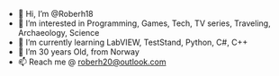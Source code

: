 - 👋 Hi, I’m @Roberh18
- 👀 I’m interested in Programming, Games, Tech, TV series, Traveling, Archaeology, Science 
- 🌱 I’m currently learning LabVIEW, TestStand, Python, C#, C++
- 💞️ I’m 30 years Old, from Norway
- 📫 Reach me @ roberh20@outlook.com

<!---
Roberh18/Roberh18 is a ✨ special ✨ repository because its `README.md` (this file) appears on your GitHub profile.
You can click the Preview link to take a look at your changes.
--->
